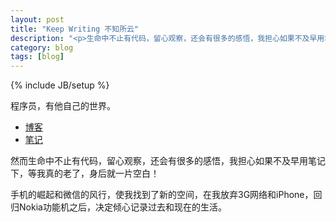 ```yaml
---
layout: post
title: "Keep Writing 不知所云"
description: "<p>生命中不止有代码，留心观察，还会有很多的感悟，我担心如果不及早用笔记下，等我真的老了，身后就一片空白。</p><p>手机的崛起和微信的风行，使我找到了新的空间，在我放弃3G网络和iPhone，回归Nokia功能机之后，决定倾心记录过去和现在的生活。</p>"
category: blog
tags: [blog]
---
```

{% include JB/setup %}

程序员，有他自己的世界。

* [博客](https://shineve.com/)
* [笔记](https://hiclick.cn/)

然而生命中不止有代码，留心观察，还会有很多的感悟，我担心如果不及早用笔记下，等我真的老了，身后就一片空白！

手机的崛起和微信的风行，使我找到了新的空间，在我放弃3G网络和iPhone，回归Nokia功能机之后，决定倾心记录过去和现在的生活。

